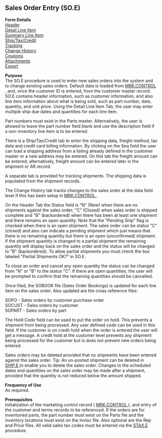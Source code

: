 ##  Sales Order Entry (SO.E)

<PageHeader />

**Form Details**  
[ Header ](../../MRK-OVERVIEW/MRK-ENTRY/SO-E/SO-E-1/README.md)   
[ Detail Line Item ](../../MRK-OVERVIEW/MRK-ENTRY/SO-E/SO-E-2/README.md)   
[ Summary Line Item ](../../MRK-OVERVIEW/MRK-ENTRY/SO-E/SO-E-3/README.md)   
[ Ship/Tax/Credit ](../../MRK-OVERVIEW/MRK-ENTRY/SO-E/SO-E-4/README.md)   
[ Tracking ](../../MRK-OVERVIEW/MRK-ENTRY/SO-E/SO-E-5/README.md)   
[ Change History ](../../MRK-OVERVIEW/MRK-ENTRY/SO-E/SO-E-6/README.md)   
[ Coupons ](../../MRK-OVERVIEW/MRK-ENTRY/SO-E/SO-E-7/README.md)   
[ Attachments ](../../MRK-OVERVIEW/MRK-ENTRY/SO-E/SO-E-8/README.md)   
[ Export ](../../MRK-OVERVIEW/MRK-ENTRY/SO-E/SO-E-9/README.md)   

**Purpose**  
The SO.E procedure is used to enter new sales orders into the system and to change existing sales orders. Default data is loaded from [ MRK.CONTROL ](../../MRK-OVERVIEW/MRK-ENTRY/MRK-CONTROL/README.md) , and, once the customer ID is entered, from the customer master record. SO.E contains header information, such as customer information, and also line item information about what is being sold, such as part number, date, quantity, and unit price. Using the Detail Line Item Tab, the user may enter multiple ship due dates and quantities for each line item.   
  
Part numbers must exist in the Parts master. Alternatively, the user is
allowed to leave the part number field blank and use the description field if
a non-inventory line item is to be entered.  
  
There is a Ship/Tax/Credit tab to enter the shipping data, freight method, tax
data and credit card billing information. By clicking on the Seq field the
user can load a shipping address from a listing already defined in the
customer master or a new address may be entered. On this tab the freight
amount can be entered; alternatively, freight amount can be entered later in
the shipment or AR record.  
  
A separate tab is provided for tracking shipments. The shipping data is
populated from the shipment records.  
  
The Change History tab tracks changes to the sales order at the data field level if this has been setup in [ MRK.CONTROL ](../../MRK-OVERVIEW/MRK-ENTRY/MRK-CONTROL/README.md) .   
  
On the Header Tab the Status field is "N" (New) when there are no shipments
against the sales order; "C" (Closed) when sales order is shipped complete and
"B" (backordered) when there has been at least one shipment and there remains
an open quantity. Note that the "Pending Ship" flag is checked when there is
an open shipment. The sales order can be status "C" (closed) and also can
indicate a pending shipment which just means that there is no remaining
quantity but there is an open (unconfirmed) shipment. If the shipment quantity
is changed to a partial shipment the remaining quantity will display back on
the sales order and the status will be changed to "B" (backordered). To allow
partial shipments you must check the box labeled "Partial Shipments OK?" in
SO.E.  
  
To close an order and cancel any open quantity the status can be changed from
"N" or "B" to the status "C". If there are open quantities, the user will be
prompted to confirm that the remaining quantities should be cancelled.  
  
Once filed, the SOBOOK file (Sales Order Bookings) is updated for each line
item on the sales order. Also updated are the cross reference files:  
  
SOPO - Sales orders by customer purchase order  
SOCUST - Sales orders by customer  
SOPART - Sales orders by part  
  
The Hold Code field can be used to put the order on hold. This prevents a
shipment from being processed. Any user defined code can be used in this
field. If the customer is on credit hold when the order is entered the user
will get a message. A credit hold at the customer level prevents any shipment
being processed for the customer but is does not prevent new orders being
entered.  
  
Sales orders may be deleted provided that no shipments have been entered against the sales order. Tip: An un-posted shipment can be deleted in [ SHIP.E ](../../MRK-OVERVIEW/MRK-ENTRY/SHIP-E/README.md) to enable you to delete the sales order. Changes to the scheduled dates and quantities on the sales order may be made after a shipment, provided that the quantity is not reduced below the amount shipped.   

**Frequency of Use**  
As required.

**Prerequisites**  
Initialization of the marketing control record ( [ MRK.CONTROL ](../../MRK-OVERVIEW/MRK-ENTRY/MRK-CONTROL/README.md) ), and entry of the customer and terms records to be referenced. If the orders are for inventoried parts, the part number must exist on the Parts file and the inventory locations must exist on the Invloc file. Also optional are the Rep and Price files. All valid sales tax codes must be entered via the [ STAX.E ](../../AR-OVERVIEW/AR-ENTRY/STAX-E/README.md) procedure. 

<badge text= "Version 8.10.57" vertical="middle" />

<PageFooter />